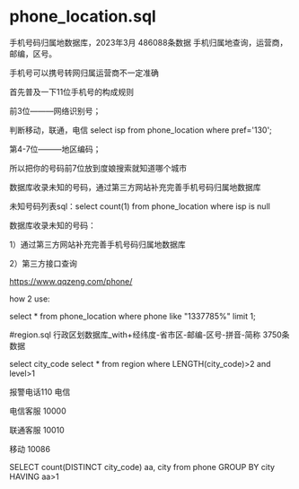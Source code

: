 # phone_location.sql
手机号码归属地数据库，2023年3月 486088条数据  手机归属地查询，运营商，邮编，区号。

手机号可以携号转网归属运营商不一定准确

首先普及一下11位手机号的构成规则

前3位———网络识别号；

判断移动，联通，电信  select isp from phone_location where pref='130';

第4-7位———地区编码；

所以把你的号码前7位放到度娘搜索就知道哪个城市

数据库收录未知的号码，通过第三方网站补充完善手机号码归属地数据库

未知号码列表sql：select count(1) from phone_location where isp is null

数据库收录未知的号码：

1）通过第三方网站补充完善手机号码归属地数据库

2）第三方接口查询

https://www.qqzeng.com/phone/

how 2 use:

select * from phone_location where phone like "1337785%" limit 1;

#region.sql
行政区划数据库_with+经纬度-省市区-邮编-区号-拼音-简称 3750条数据

select city_code select * from region where LENGTH(city_code)>2 and level>1

报警电话110 电信

电信客服 10000  

联通客服 10010

移动  10086


SELECT count(DISTINCT city_code) aa, city from phone GROUP BY city HAVING aa>1
